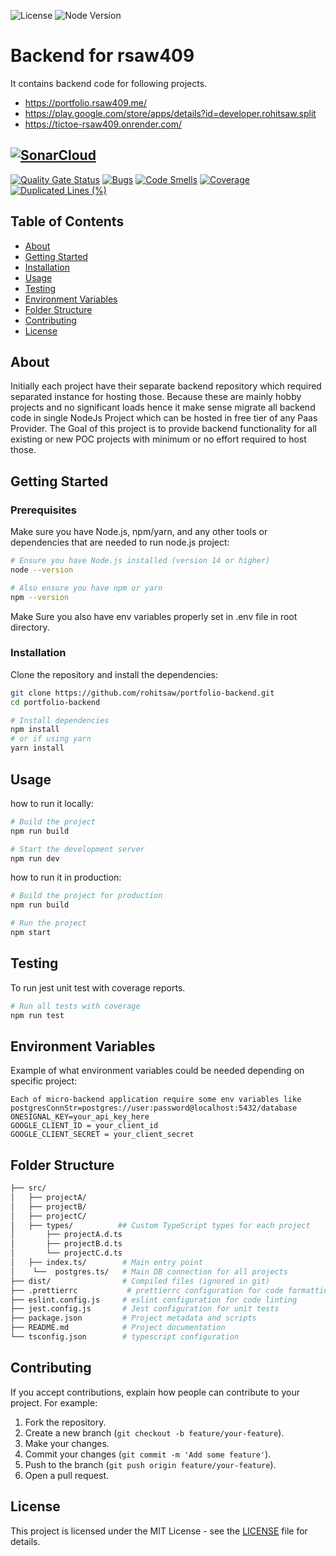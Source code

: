 ![License](https://img.shields.io/badge/license-MIT-blue)
![Node Version](https://img.shields.io/badge/node-%3E%3D14-brightgreen)

# Backend for rsaw409


It contains backend code for following projects.
- https://portfolio.rsaw409.me/
- https://play.google.com/store/apps/details?id=developer.rohitsaw.split
- https://tictoe-rsaw409.onrender.com/  


## [![SonarCloud](https://sonarcloud.io/images/project_badges/sonarcloud-white.svg)](https://sonarcloud.io/summary/new_code?id=rohitsaw_portfolio-backend)

[![Quality Gate Status](https://sonarcloud.io/api/project_badges/measure?project=rohitsaw_portfolio-backend&metric=alert_status)](https://sonarcloud.io/summary/new_code?id=rohitsaw_portfolio-backend)
[![Bugs](https://sonarcloud.io/api/project_badges/measure?project=rohitsaw_portfolio-backend&metric=bugs)](https://sonarcloud.io/summary/new_code?id=rohitsaw_portfolio-backend)
[![Code Smells](https://sonarcloud.io/api/project_badges/measure?project=rohitsaw_portfolio-backend&metric=code_smells)](https://sonarcloud.io/summary/new_code?id=rohitsaw_portfolio-backend)
[![Coverage](https://sonarcloud.io/api/project_badges/measure?project=rohitsaw_portfolio-backend&metric=coverage)](https://sonarcloud.io/summary/new_code?id=rohitsaw_portfolio-backend)
[![Duplicated Lines (%)](https://sonarcloud.io/api/project_badges/measure?project=rohitsaw_portfolio-backend&metric=duplicated_lines_density)](https://sonarcloud.io/summary/new_code?id=rohitsaw_portfolio-backend)


## Table of Contents

- [About](#about)
- [Getting Started](#getting-started)
- [Installation](#installation)
- [Usage](#usage)
- [Testing](#testing)
- [Environment Variables](#environment-variables)
- [Folder Structure](#folder-structure)
- [Contributing](#contributing)
- [License](#license)

## About
Initially each project have their separate backend repository which required separated instance for hosting those. Because these are mainly hobby projects and no significant loads hence it make sense migrate all backend code in single NodeJs Project which can be hosted in free tier of any Paas Provider.
The Goal of this project is to provide backend functionality for all existing or new POC projects with minimum or no effort required to host those.

## Getting Started

### Prerequisites

Make sure you have Node.js, npm/yarn, and any other tools or dependencies that are needed to run node.js project:

```bash
# Ensure you have Node.js installed (version 14 or higher)
node --version

# Also ensure you have npm or yarn
npm --version
```

Make Sure you also have env variables properly set in .env file in root directory.

### Installation

Clone the repository and install the dependencies:

```bash
git clone https://github.com/rohitsaw/portfolio-backend.git
cd portfolio-backend

# Install dependencies
npm install
# or if using yarn
yarn install
```

## Usage

how to run it locally:

```bash
# Build the project 
npm run build

# Start the development server
npm run dev
```

how to run it in production:

```bash
# Build the project for production
npm run build

# Run the project
npm start
```

## Testing

To run jest unit test with coverage reports.

```bash
# Run all tests with coverage
npm run test

```

## Environment Variables

Example of what environment variables could be needed depending on specific project:

```text
Each of micro-backend application require some env variables like
postgresConnStr=postgres://user:password@localhost:5432/database
ONESIGNAL_KEY=your_api_key_here
GOOGLE_CLIENT_ID = your_client_id
GOOGLE_CLIENT_SECRET = your_client_secret

```

## Folder Structure

```bash
├── src/                 
│   ├── projectA/   
│   ├── projectB/   
│   ├── projectC/     
│   ├── types/          ## Custom TypeScript types for each project
│       ├── projectA.d.ts 
│       ├── projectB.d.ts
│       └── projectC.d.ts
│   ├── index.ts/        # Main entry point
│    └──  postgres.ts/   # Main DB connection for all projects
├── dist/                # Compiled files (ignored in git)
├── .prettierrc           # prettierrc configuration for code formatting
├── eslint.config.js     # eslint configuration for code linting
├── jest.config.js       # Jest configuration for unit tests
├── package.json         # Project metadata and scripts
├── README.md            # Project documentation
└── tsconfig.json        # typescript configuration
```

## Contributing

If you accept contributions, explain how people can contribute to your project. For example:

1. Fork the repository.
2. Create a new branch (`git checkout -b feature/your-feature`).
3. Make your changes.
4. Commit your changes (`git commit -m 'Add some feature'`).
5. Push to the branch (`git push origin feature/your-feature`).
6. Open a pull request.

## License

This project is licensed under the MIT License - see the [LICENSE](LICENSE) file for details.
